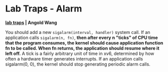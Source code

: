 # Lab Traps - Alarm

**[lab traps](https://pdos.csail.mit.edu/6.828/2020/labs/traps.html) | Angold Wang**


You should add a new `sigalarm(interval, handler)` system call. If an application calls `sigalarm(n, fn)`, **then after every n "ticks" of CPU time that the program consumes, the kernel should cause application function fn to be called. When fn returns, the application should resume where it left off.** A tick is a fairly arbitrary unit of time in xv6, determined by how often a hardware timer generates interrupts. If an application calls sigalarm(0, 0), the kernel should stop generating periodic alarm calls.




